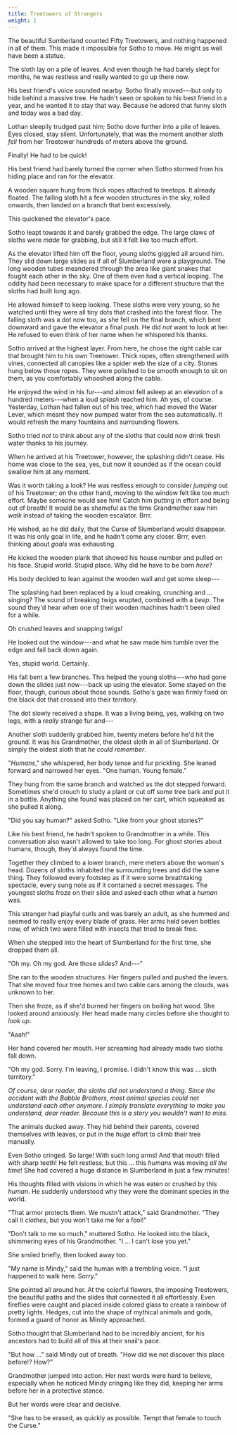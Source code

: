 ```yaml
---
title: Treetowers of Strangers
weight: 1
---
```

The beautiful Sumberland counted Fifty Treetowers, and nothing happened in all of them. This made it impossible for Sotho to move. He might as well have been a statue.

The sloth lay on a pile of leaves. And even though he had barely slept for months, he was restless and really wanted to go up there now.

His best friend's voice sounded nearby. Sotho finally moved---but only to hide behind a massive tree. He hadn't seen or spoken to his best friend in a year, and he wanted it to stay that way. Because he adored that funny sloth and today was a bad day.

Lothan sleepily trudged past him; Sotho dove further into a pile of leaves. Eyes closed, stay silent. Unfortunately, that was the moment another sloth _fell_ from her Treetower hundreds of meters above the ground.

Finally! He had to be quick! 

His best friend had barely turned the corner when Sotho stormed from his hiding place and ran for the elevator.

A wooden square hung from thick ropes attached to treetops. It already floated. The falling sloth hit a few wooden structures in the sky, rolled onwards, then landed on a branch that bent excessively.

This quickened the elevator's pace. 

Sotho leapt towards it and barely grabbed the edge. The large claws of sloths were _made_ for grabbing, but still it felt like too much effort.

As the elevator lifted him off the floor, young sloths giggled all around him. They slid down large slides as if all of Slumberland were a playground. The long wooden tubes meandered through the area like giant snakes that fought each other in the sky. One of them even had a vertical looping. The oddity had been necessary to make space for a different structure that the sloths had built long ago.

He allowed himself to keep looking. These sloths were very young, so he watched until they were all tiny dots that crashed into the forest floor. The falling sloth was a dot now too, as she fell on the final branch, which bent downward and gave the elevator a final push. He did _not_ want to look at her. He refused to even think of her name when he whispered his thanks.

Sotho arrived at the highest layer. From here, he chose the right cable car that brought him to his own Treetower. Thick ropes, often strengthened with vines, connected all canopies like a spider web the size of a city. Stones hung below those ropes. They were polished to be smooth enough to sit on them, as you comfortably whooshed along the cable.

He enjoyed the wind in his fur---and almost fell asleep at an elevation of a hundred meters---when a loud _splash_ reached him. Ah yes, of course. Yesterday, Lothan had fallen out of his tree, which had moved the Water Lever, which meant they now pumped water from the sea automatically. It would refresh the many fountains and surrounding flowers.

Sotho tried _not_ to think about any of the sloths that could now drink fresh water thanks to his journey.

When he arrived at his Treetower, however, the splashing didn't cease. His home was close to the sea, yes, but now it sounded as if the ocean could swallow him at any moment.

Was it worth taking a look? He was restless enough to consider _jumping_ out of his Treetower; on the other hand, moving to the window felt like too much effort. Maybe someone would see him! Catch him putting in effort and being out of breath! It would be as shameful as the time Grandmother saw him _walk_ instead of taking the wooden escalator. Brrr.

He wished, as he did daily, that the Curse of Slumberland would disappear. It was his only goal in life, and he hadn't come any closer. Brrr, even thinking about _goals_ was exhausting. 

He kicked the wooden plank that showed his house number and pulled on his face. Stupid world. Stupid place. Why did he have to be born _here_?

His body decided to lean against the wooden wall and get some sleep---

The splashing had been replaced by a loud creaking, crunching and ... singing? The sound of breaking twigs erupted, combined with a _beep_. The sound they'd hear when one of their wooden machines hadn't been oiled for a while.

Oh crushed leaves and snapping twigs!

He looked out the window---and what he saw made him tumble over the edge and fall back down again.

Yes, stupid world. Certainly.

His fall bent a few branches. This helped the young sloths---who had gone down the slides just now---back up using the elevator. Some stayed on the floor, though, curious about those sounds. Sotho's gaze was firmly fixed on the black dot that crossed into their territory.

The dot slowly received a shape. It was a living being, yes, walking on two legs, with a _really_ strange fur and---

Another sloth suddenly grabbed him, twenty meters before he'd hit the ground. It was his Grandmother, the oldest sloth in all of Slumberland. Or simply the oldest sloth that _he could remember_.

"_Humans_," she whispered, her body tense and fur prickling. She leaned forward and narrowed her eyes. "One human. Young female."

They hung from the same branch and watched as the dot stepped forward. Sometimes she'd crouch to study a plant or cut off some tree bark and put it in a bottle. Anything she found was placed on her cart, which squeaked as she pulled it along.

"Did you say human?" asked Sotho. "Like from your ghost stories?"

Like his best friend, he hadn't spoken to Grandmother in a while. This conversation also wasn't allowed to take too long. For ghost stories about humans, though, they'd always found the time.

Together they climbed to a lower branch, mere meters above the woman's head. Dozens of sloths inhabited the surrounding trees and did the same thing. They followed every footstep as if it were some breathtaking spectacle, every sung note as if it contained a secret messages. The youngest sloths froze on their slide and asked each other what a _human_ was.

This stranger had playful curls and was barely an adult, as she hummed and seemed to really enjoy every blade of grass. Her arms held seven bottles now, of which two were filled with insects that tried to break free.

When she stepped into the heart of Slumberland for the first time, she dropped them all.

"Oh my. Oh my god. Are those _slides_? And---"

She ran to the wooden structures. Her fingers pulled and pushed the levers. That she moved four tree homes and two cable cars among the clouds, was unknown to her.

Then she froze, as if she'd burned her fingers on boiling hot wood. She looked around anxiously. Her head made many circles before she thought to _look up_.

"Aaah!"

Her hand covered her mouth. Her screaming had already made two sloths fall down.

"Oh my god. Sorry. I'm leaving, I promise. I didn't know this was ... sloth territory."

_Of course, dear reader, the sloths did not understand a thing. Since the accident with the Babble Brothers, most animal species could not understand each other anymore. I simply translate everything to make you understand, dear reader. Because this is a story you wouldn't want to miss._

The animals ducked away. They hid behind their parents, covered themselves with leaves, or put in the _huge_ effort to climb their tree manually.

Even Sotho cringed. So large! With such long arms! And that mouth filled with sharp teeth! He felt restless, but this ... this _humans_ was moving _all the time_! She had covered a huge distance in Slumberland in just a few minutes!

His thoughts filled with visions in which he was eaten or crushed by this _human_. He suddenly understood why they were the dominant species in the world.

"That armor protects them. We mustn't attack," said Grandmother. "They call it _clothes_, but you won't take me for a fool!"

"Don't talk to me so much," muttered Sotho. He looked into the black, shimmering eyes of his Grandmother. "I ... I can't lose you yet."

She smiled briefly, then looked away too.

"My name is Mindy," said the human with a trembling voice. "I just happened to walk here. Sorry."

She pointed all around her. At the colorful flowers, the imposing Treetowers, the beautiful paths and the slides that connected it all effortlessly. Even fireflies were caught and placed inside colored glass to create a rainbow of pretty lights. Hedges, cut into the shape of mythical animals and gods, formed a guard of honor as Mindy approached.

Sotho thought that Slumberland had to be incredibly ancient, for his ancestors had to build all of this at their snail's pace. 

"But how ..." said Mindy out of breath. "How did we not discover this place before!? How?"

Grandmother jumped into action. Her next words were hard to believe, especially when he noticed Mindy cringing like they did, keeping her arms before her in a protective stance.

But her words were clear and decisive.

"She has to be erased, as quickly as possible. Tempt that female to touch the Curse."